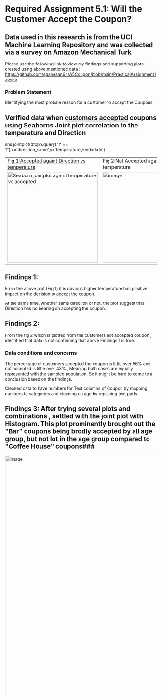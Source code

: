 # Required Assignment 5.1: Will the Customer Accept the Coupon? 
## Data used in this research is from the UCI Machine Learning Repository and was collected via a survey on Amazon Mechanical Turk
Please use the following link to view my findings and supporting plots created using above mentioned data : <url>https://github.com/sganesan64/A5Coupon/blob/main/PracticalAssignment1.ipynb</url>

### Problem Statement
  Identifying the most probale reason for a customer to accept the Coupons
  
## Verified data when <u>customers accepted</u> coupons using Seaborns Joint plot correlation to the temperature and Direction
sns.jointplot(dfcpn.query("Y == 1"),x='direction_same',y='temperature',kind='kde')
 
<table><tr><td>
    <u>Fig 1:Accepted againt Direction vs temperature</u></td><td></u>Fig 2:Not Accepted againt Direction vs temperature</u>  </td></tr>
<tr><td><img width="300" height="300"  alt="Seaborn jointplot againt temperature vs accepted" src="https://github.com/user-attachments/assets/2ab2c99b-57ce-4528-ac8e-d03916893edb" /></td> <td> <img width="300" height="300" alt="image" src="https://github.com/user-attachments/assets/3a30b9f6-663d-4954-966c-f223a89277bd" />
    </td></tr></table>

## Findings 1: 
From the above plot (Fig 1) it is obvious higher temperature has positive impact on the decision to accept the coupon.

At the same time, whether same direction or not, the plot suggest that Direction has no bearing on accepting the coupon.
## Findings 2:
From the fig 2 which is plotted from the customers not accepted coupon , identified that data is not confirming that above Findings 1 is true.

### Data conditions and concerns
The percentage of customers accepted the coupon is little over 56% and not accepted is little over 43% , Meaning both cases are equally represented with the sampled population. So it might be hard to come to a conclusion based on the findings.

Cleaned data to have numbers for Text columns of Coupon by mapping numbers to categories and cleaning up age by replacing text parts

## Findings 3: After trying several plots and combinations , settled with the joint plot with Histogram. This plot prominently brought out the "Bar" coupons being brodly accepted by all age group, but not lot in the age group compared to "Coffee House" coupons###

<img width="785" height="790" alt="image" src="https://github.com/user-attachments/assets/f7036255-3067-4839-b034-d1f824fb9074" />





